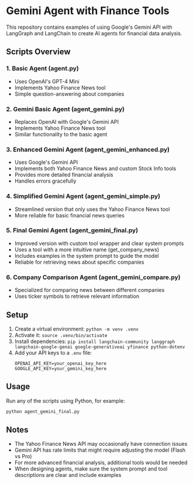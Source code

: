 # Gemini Agent with Finance Tools

This repository contains examples of using Google's Gemini API with LangGraph and LangChain to create AI agents for financial data analysis.

## Scripts Overview

### 1. Basic Agent (agent.py)
- Uses OpenAI's GPT-4 Mini
- Implements Yahoo Finance News tool
- Simple question-answering about companies

### 2. Gemini Basic Agent (agent_gemini.py)
- Replaces OpenAI with Google's Gemini API
- Implements Yahoo Finance News tool
- Similar functionality to the basic agent

### 3. Enhanced Gemini Agent (agent_gemini_enhanced.py)
- Uses Google's Gemini API
- Implements both Yahoo Finance News and custom Stock Info tools
- Provides more detailed financial analysis
- Handles errors gracefully

### 4. Simplified Gemini Agent (agent_gemini_simple.py)
- Streamlined version that only uses the Yahoo Finance News tool
- More reliable for basic financial news queries

### 5. Final Gemini Agent (agent_gemini_final.py)
- Improved version with custom tool wrapper and clear system prompts
- Uses a tool with a more intuitive name (get_company_news)
- Includes examples in the system prompt to guide the model
- Reliable for retrieving news about specific companies

### 6. Company Comparison Agent (agent_gemini_compare.py)
- Specialized for comparing news between different companies
- Uses ticker symbols to retrieve relevant information

## Setup

1. Create a virtual environment: `python -m venv .venv`
2. Activate it: `source .venv/bin/activate`
3. Install dependencies: `pip install langchain-community langgraph langchain-google-genai google-generativeai yfinance python-dotenv`
4. Add your API keys to a `.env` file:
   ```
   OPENAI_API_KEY=your_openai_key_here
   GOOGLE_API_KEY=your_gemini_key_here
   ```

## Usage

Run any of the scripts using Python, for example:

```bash
python agent_gemini_final.py
```

## Notes

- The Yahoo Finance News API may occasionally have connection issues
- Gemini API has rate limits that might require adjusting the model (Flash vs Pro)
- For more advanced financial analysis, additional tools would be needed
- When designing agents, make sure the system prompt and tool descriptions are clear and include examples 